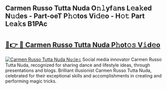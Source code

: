 ## Carmen Russo Tutta Nuda O𝚗𝚕yf𝚊ns L𝚎a𝚔ed N𝚞𝚍es - Part-oeT P𝚑𝚘tos Vi𝚍𝚎o - H𝚘𝚝 Part L𝚎a𝚔s B1PAc

# <h2><a href="http://kf46paq.oniu.top/?m=Carmen+Russo+Tutta+Nuda">🔗👉 🔴 Carmen Russo Tutta Nuda P𝚑ot𝚘𝚜 V𝚒d𝚎o</a></h2>

[![Carmen Russo Tutta Nuda Nu𝚍e𝚜](https://i.imgur.com/0qMVB7G.gif)](http://kf46paq.oniu.top/?m=Carmen+Russo+Tutta+Nuda)
Social media innovator Carmen Russo Tutta Nuda, recognized for sharing dance and lifestyle ideas, through presentations and blogs. Brilliant illusionist Carmen Russo Tutta Nuda, celebrated for their exceptional skills and accomplishments in creating and performing magic tricks.  
